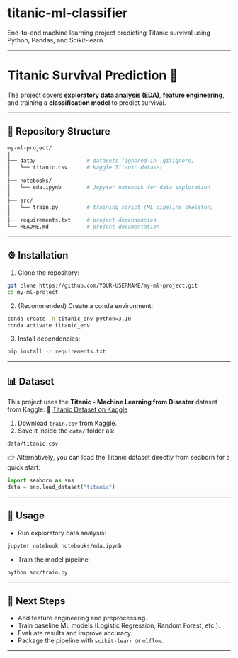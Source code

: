 # titanic-ml-classifier
End-to-end machine learning project predicting Titanic survival using Python, Pandas, and Scikit-learn.

---

# Titanic Survival Prediction 🚢

The project covers **exploratory data analysis (EDA)**, **feature engineering**, and training a **classification model** to predict survival.

---

## 📂 Repository Structure

```bash
my-ml-project/
│
├── data/                # datasets (ignored in .gitignore)
│   └── titanic.csv      # Kaggle Titanic dataset
│
├── notebooks/
│   └── eda.ipynb        # Jupyter notebook for data exploration
│
├── src/
│   └── train.py         # training script (ML pipeline skeleton)
│
├── requirements.txt     # project dependencies
└── README.md            # project documentation
```

---

## ⚙️ Installation

1. Clone the repository:

```bash
git clone https://github.com/YOUR-USERNAME/my-ml-project.git
cd my-ml-project
```

2. (Recommended) Create a conda environment:

```bash
conda create -n titanic_env python=3.10
conda activate titanic_env
```

3. Install dependencies:

```bash
pip install -r requirements.txt
```

---

## 📊 Dataset

This project uses the **Titanic - Machine Learning from Disaster** dataset from Kaggle:
🔗 [Titanic Dataset on Kaggle](https://www.kaggle.com/competitions/titanic/data)

1. Download `train.csv` from Kaggle.
2. Save it inside the `data/` folder as:

```
data/titanic.csv
```

👉 Alternatively, you can load the Titanic dataset directly from seaborn for a quick start:

```python
import seaborn as sns
data = sns.load_dataset("titanic")
```

---

## 🚀 Usage

* Run exploratory data analysis:

```bash
jupyter notebook notebooks/eda.ipynb
```

* Train the model pipeline:

```bash
python src/train.py
```

---

## 📌 Next Steps

* Add feature engineering and preprocessing.
* Train baseline ML models (Logistic Regression, Random Forest, etc.).
* Evaluate results and improve accuracy.
* Package the pipeline with `scikit-learn` or `mlflow`.

---
